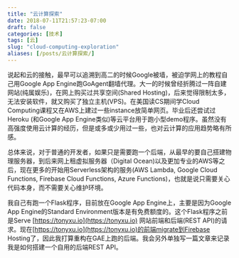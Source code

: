 ```yaml
---
title: "云计算探索"
date: 2018-07-11T21:57:23-07:00
draft: false
categories: [技术]
tags: [云]
slug: "cloud-computing-exploration"
aliases: [/posts/云计算探索/]
---
```


说起和云的接触，最早可以追溯到高二的时候Google被墙，被迫学网上的教程自己用Google App Engine跑GoAgent翻墙代理。大一的时候曾经折腾过一阵自建网站(纯属娱乐)，在网上购买过共享空间(Shared Hosting)，后来觉得限制太多，无法安装软件，就又购买了独立主机(VPS)。在美国读CS期间学Cloud Computing课程又在AWS上建过一些instance放简单网页。毕业后还尝试过Heroku (和Google App Engine类似)等云平台用于跑小型demo程序。虽然没有高强度使用云计算的经历，但是或多或少用过一些，也对云计算的应用趋势略有所感。

<!--more-->

总体来说，对于普通的开发者，如果只是需要跑一个后端，从最早的要自己搭建物理服务器，到后来网上租虚拟服务器（Digital Ocean)以及更加专业的AWS等之后，现在更多的开始用Serverless架构的服务(AWS Lambda, Google Cloud Functions, Firebase Cloud Functions, Azure Functions)，也就是说只需要关心代码本身，而不需要关心维护环境。

我自己有跑一个Flask程序，目前放在Google App Engine上，主要是因为Google App Engine的Standard Environment版本是有免费额度的。这个Flask程序之前是Serve [https://tonyxu.io](https://tonyxu.io) 网站前端和后端(REST API)的请求。现在[https://tonyxu.io](https://tonyxu.io)的前端migrate到Firebase Hosting了，因此我打算重构在GAE上跑的后端。我会另外单独写一篇文章来记录我是如何搭建一个自用的后端REST API。


